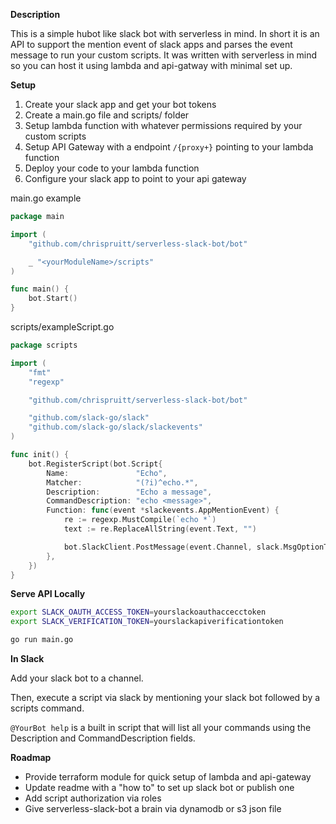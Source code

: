 **Description**

This is a simple hubot like slack bot with serverless in mind. In short it is an API to support the mention event of slack apps and parses the event message to run your custom scripts. It was written with serverless in mind so you can host it using lambda and api-gatway with minimal set up.



**Setup**

1. Create your slack app and get your bot tokens
2. Create a main.go file and scripts/ folder
3. Setup lambda function with whatever permissions required by your custom scripts
4. Setup API Gateway with a endpoint `/{proxy+}` pointing to your lambda function
5. Deploy your code to your lambda function
6. Configure your slack app to point to your api gateway



main.go example

```go
package main

import (
	"github.com/chrispruitt/serverless-slack-bot/bot"

	_ "<yourModuleName>/scripts"
)

func main() {
	bot.Start()
}
```

scripts/exampleScript.go

```go
package scripts

import (
	"fmt"
	"regexp"

	"github.com/chrispruitt/serverless-slack-bot/bot"

	"github.com/slack-go/slack"
	"github.com/slack-go/slack/slackevents"
)

func init() {
	bot.RegisterScript(bot.Script{
		Name:               "Echo",
		Matcher:            "(?i)^echo.*",
		Description:        "Echo a message",
		CommandDescription: "echo <message>",
		Function: func(event *slackevents.AppMentionEvent) {
			re := regexp.MustCompile(`echo *`)
			text := re.ReplaceAllString(event.Text, "")

			bot.SlackClient.PostMessage(event.Channel, slack.MsgOptionText(fmt.Sprintf("You said, \"%s\"", text), false))
		},
	})
}

```



**Serve API Locally**

```bash
export SLACK_OAUTH_ACCESS_TOKEN=yourslackoauthaccecctoken
export SLACK_VERIFICATION_TOKEN=yourslackapiverificationtoken

go run main.go
```



**In Slack**

Add your slack bot to a channel.

Then, execute a script via slack by mentioning your slack bot followed by a scripts command.

`@YourBot help` is a built in script that will list all your commands using the Description and CommandDescription fields.



**Roadmap**

- Provide terraform module for quick setup of lambda and api-gateway
- Update readme with a "how to" to set up slack bot or publish one
- Add script authorization via roles
- Give serverless-slack-bot a brain via dynamodb or s3 json file
